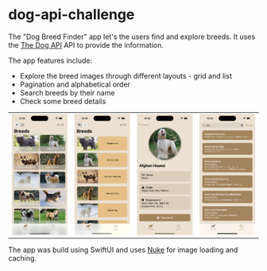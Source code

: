 # dog-api-challenge

The "Dog Breed Finder" app let's the users find and explore breeds. It uses the [The Dog API](https://thedogapi.com) API to provide the information.

The app features include:

-   Explore the breed images through different layouts - grid and list
-   Pagination and alphabetical order
-   Search breeds by their name
-   Check some breed details

|                                           |                                           |                                                 |                                               |
| ----------------------------------------- | ----------------------------------------- | ----------------------------------------------- | --------------------------------------------- |
| ![Grid layout](./Overview/GridLayout.png) | ![List layout](./Overview/ListLayout.png) | ![Details screen](./Overview/DetailsScreen.png) | ![Search screen](./Overview/SearchScreen.png) |

The app was build using SwiftUI and uses [Nuke](https://github.com/kean/Nuke) for image loading and caching.
